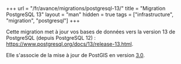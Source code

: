+++
url = "/fr/avance/migrations/postgresql-13/"
title = "Migration PostgreSQL 13"
layout = "man"
hidden = true
tags = ["infrastructure", "migration", "postgresql"]
+++

Cette migration met à jour vos bases de données vers la version 13 de PostgreSQL (depuis PostgreSQL 12) : https://www.postgresql.org/docs/13/release-13.html.

Elle s'associe de la mise à jour de PostGIS en version [3.0](https://postgis.net/docs/manual-3.0/).
